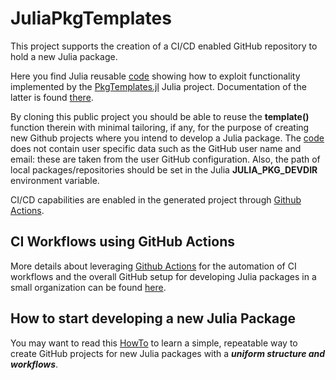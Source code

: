 # JuliaPkgTemplates
This project supports the creation of a CI/CD enabled GitHub repository to hold a new Julia package.

Here you find Julia reusable [code](mytemplate.jl) showing how to exploit functionality implemented by the [PkgTemplates.jl](https://github.com/invenia/PkgTemplates.jl) Julia project. Documentation of the latter is found [there](https://invenia.github.io/PkgTemplates.jl/stable/). 

By cloning this public project you should be able to reuse the **template()** function therein with minimal tailoring, if any, for the purpose of creating new Github projects where you intend to develop a Julia package. The [code](mytemplate.jl) does not contain user specific data such as the GitHub user name and email: these are taken from the user GitHub configuration. Also, the path of local packages/repositories should be set in the Julia **JULIA_PKG_DEVDIR** environment variable. 

CI/CD capabilities are enabled in the generated project through [Github Actions](https://docs.github.com/en/free-pro-team@latest/actions).  

## CI Workflows using GitHub Actions
More details about leveraging [Github Actions](https://docs.github.com/en/) for the automation of CI workflows and the overall GitHub setup for developing Julia packages in a small organization can be found [here](julia_CI.md). 

## How to start developing a new Julia Package
You may want to read this [HowTo](mytemplate_howto.md) to learn a simple, repeatable way to create GitHub projects for new Julia packages with a ***uniform structure and workflows***. 



  
